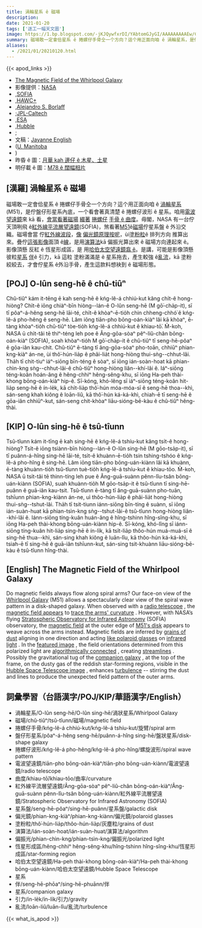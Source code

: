 ```yaml
---
title: 渦輪星系 ê 磁場
description:
date: 2021-01-20
tags: ['逐工一幅天文圖']
image: https://1.bp.blogspot.com/-jKJQywfxrDI/YAbtomGJyGI/AAAAAAAAAEw/C_4G8CXA7BYDAjKM7H029rFkCHzTvm5aACLcBGAsYHQ/s1200/M51Bfield_Sofia_960.jpeg
summary: 磁場敢一定會佮星系 ê 捲螺仔手骨仝一个方向？這个用正面向咱 ê 渦輪星系，是佇盤仔形星系內底，一个看會著真清楚 ê 捲螺仔波形 ê 星系。
aliases:
  - /2021/01/20210120.html
---
```


{{< apod_links >}}

- [The Magnetic Field of the Whirlpool Galaxy](https://apod.nasa.gov/apod/ap210120.html)
- 影像提供：[NASA](https://www.nasa.gov/)
- ,[SOFIA](https://www.nasa.gov/mission_pages/SOFIA/overview/index.html)
- ,[HAWC+](https://www.nasa.gov/ames/image-feature/one-of-a-kind-camera-added-to-sofia)
- ,[Alejandro S. Borlaff](https://borlaff.github.io/)
- ;[JPL-Caltech](https://www.jpl.nasa.gov/)
- ,[ESA](https://www.esa.int/)
- ,[Hubble](https://www.nasa.gov/mission_pages/hubble/story/index.html)
- ;
- 文稿：[Jayanne English](http://www2.physics.umanitoba.ca/u/english/)
- ([U. Manitoba](https://sci.umanitoba.ca/physics-astronomy/)
- )
- 昨昏 ê 圖：[月華 kah 邊仔 ê 木星、土星](https://apod-taigi.blogspot.com/2021/01/20210119.html)
- 明仔載 ê 圖：[M78 ê 闊幅相片](https://apod-taigi.blogspot.com/2021/01/20210121.html)

## [漢羅] 渦輪星系 ê 磁場

磁場敢一定會佮星系 ê 捲螺仔手骨仝一个方向？這个用正面向咱 ê [渦輪星系](https://apod.nasa.gov/apod/ap190506.html)(M51)，是佇盤仔形星系內底，一个看會著真清楚 ê 捲螺仔波形 ê 星系。咱用[電波望遠鏡](https://en.wikipedia.org/wiki/Radio_telescope)來 kā 看，[會當看著磁場](https://apod.nasa.gov/apod/ap191216.html) [綴著](https://www.mpifr-bonn.mpg.de/research/fundamental/cosmag) [捲螺仔](https://www.mpifr-bonn.mpg.de/research/fundamental/cosmag) [手骨 ê 曲度](https://www.mpifr-bonn.mpg.de/research/fundamental/cosmag)。毋閣，NASA 有一台佇天頂咧飛 ê[紅外線平流層望遠鏡](https://www.nasa.gov/mission_pages/SOFIA/overview/index.html)(SOFIA)，煞看著[M51](https://youtu.be/yiv6a8BVzPE)ê[磁場](https://www.universetoday.com/76515/magnetic-field/)佇星系盤 ê 外沿交織。磁場會當 佇[紅外線波段](https://science.nasa.gov/ems/07_infraredwaves)，[像](https://www.baumer.com/ch/en/service-support/technology-highlights/polarization/a/Polarization) [偏光鏡原理按呢](https://www.baumer.com/ch/en/service-support/technology-highlights/polarization/a/Polarization)，ùi[塗粉粒](https://astronomy.swin.edu.au/cosmos/D/Dust+Grain)ê 排列方向 推算出來。疊佇[這張影像](https://www.nasa.gov/feature/magnetic-chaos-hidden-within-the-whirlpool-galaxy)面頂 ê[線](https://youtu.be/6UlsArvbTeo)，是用[演算法](https://en.wikipedia.org/wiki/Line_integral_convolution)kā 偏振光算出來 ê 磁場方向連起來 ê。影像頂懸 反紅 ê 恆星形成區，是 用[哈伯太空望遠鏡翕 ê](https://hubblesite.org/contents/media/images/2005/12/1677-Image.html)。是講，可能是影像頂懸彼粒[星系](https://en.wikipedia.org/wiki/NGC_5195) [伴](https://en.wikipedia.org/wiki/NGC_5195)ê 引力，kā 這粒 塗粉滿滿是 ê 星系拖去，產生較強 ê[亂流](https://youtu.be/5zI9sG3pjVU)，kā 塗粉絞絞去，才會佇星系 ê外沿手骨，產生這款料想袂到 ê 磁場形態。

## [POJ] O-lûn seng-hē ê chû-tiûⁿ

Chû-tiûⁿ kám it-tēng ē kah seng-hē ê kńg-lê-á chhiú-kut kâng chi̍t-ê hong-hiòng? Chi̍t-ê iōng chiàⁿ-bīn hiòng--lán-ê O-lûn seng-hē (M gō͘-cha̍p-it), sī tī pôaⁿ-á-hêng seng-hē lāi-té, chi̍t-ê khòaⁿ-ē-tio̍h chin chheng-chhó͘ ê kńg-lê-á pho-hêng ê seng-hē. Lâm iōng tiān-pho bōng-oán-kiàⁿ lâi kā khòaⁿ, ē-tàng khòaⁿ-tio̍h chû-tiûⁿ tòe-tio̍h kńg-lê-á chhiú-kut ê khiau-tō͘. M̄-koh, NASA ū chi̍t-tâi tē thiⁿ-téng leh poe ê Âng-gōa-sòaⁿ pêⁿ-liû-chân bōng-oán-kiàⁿ (SOFIA), soah khòaⁿ-tio̍h M gō͘-cha̍p-it ê chû-tiûⁿ tī seng-hē-pôaⁿ ê gōa-iân kau-chit. Chû-tiûⁿ ē-tàng tī âng-gōa-sòaⁿ pho-toān, chhiūⁿ phian-kng-kiàⁿ án-ne, ùi thô͘-hún-lia̍p ê phâi-lia̍t hong-hiòng thui-sǹg--chhut-lâi. Tha̍h tī chit-tiuⁿ iáⁿ-siōng bīn-téng ê sòaⁿ, sī iōng ián-soàn-hoat kā phian-chìn-kng sǹg--chhut-lâi-ê chû-tiûⁿ hong-hiòng liân--khí-lâi ê. Iáⁿ-siōng téng-koân hoán-âng ê hêng-chhiⁿ hêng-sêng-khu, sī iōng Ha-peh thài-khong bōng-oán-kiàⁿ hip-ê. Sī-kóng, khó-lêng sī iáⁿ-siōng téng-koân hit-lia̍p seng-hē ê ín-le̍k, kā chi̍t-lia̍p thô͘-hún móa-móa-sī ê seng-hē thoa--khì, sán-seng khah kiông ê loān-liû, kā thô͘-hún ká-ká-khì, chiah-ē tī seng-hē ê gōa-iân chhiūⁿ-kut, sán-seng chit-khòaⁿ liāu-sióng-bē-kàu ê chû-tiûⁿ hêng-thài.

## [KIP] O-lûn sing-hē ê tsû-tîunn

Tsû-tîunn kám it-tīng ē kah sing-hē ê kńg-lê-á tshíu-kut kâng tsi̍t-ê hong-hiòng? Tsi̍t-ê iōng tsiànn-bīn hiòng--lán-ê O-lûn sing-hē (M gōo-tsa̍p-it), sī tī puânn-á-hîng sing-hē lāi-té, tsi̍t-ê khuànn-ē-tio̍h tsin tshing-tshóo ê kńg-lê-á pho-hîng ê sing-hē. Lâm iōng tiān-pho bōng-uán-kiànn lâi kā khuànn, ē-tàng khuànn-tio̍h tsû-tîunn tuè-tio̍h kńg-lê-á tshíu-kut ê khiau-tōo. M̄-koh, NASA ū tsi̍t-tâi tē thinn-tíng leh pue ê Âng-guā-suànn pênn-lîu-tsân bōng-uán-kiànn (SOFIA), suah khuànn-tio̍h M gōo-tsa̍p-it ê tsû-tîunn tī sing-hē-puânn ê guā-iân kau-tsit. Tsû-tîunn ē-tàng tī âng-guā-suànn pho-tuān, tshīunn phian-kng-kiànn án-ne, uì thôo-hún-lia̍p ê phâi-lia̍t hong-hiòng thui-sǹg--tshut-lâi. Tha̍h tī tsit-tiunn iánn-siōng bīn-tíng ê suànn, sī iōng ián-suàn-huat kā phian-tsìn-kng sǹg--tshut-lâi-ê tsû-tîunn hong-hiòng liân--khí-lâi ê. Iánn-siōng tíng-kuân huán-âng ê hîng-tshinn hîng-sîng-khu, sī iōng Ha-peh thài-khong bōng-uán-kiànn hip-ê. Sī-kóng, khó-lîng sī iánn-siōng tíng-kuân hit-lia̍p sing-hē ê ín-li̍k, kā tsi̍t-lia̍p thôo-hún muá-muá-sī ê sing-hē thua--khì, sán-sing khah kiông ê luān-lîu, kā thôo-hún ká-ká-khì, tsiah-ē tī sing-hē ê guā-iân tshīunn-kut, sán-sing tsit-khuànn liāu-sióng-bē-kàu ê tsû-tîunn hîng-thài.

## [English] The Magnetic Field of the Whirlpool Galaxy 

Do magnetic fields always flow along spiral arms? Our face-on view of the [Whirlpool Galaxy](https://apod.nasa.gov/apod/ap190506.html) (M51) allows a spectacularly clear view of the spiral wave pattern in a disk-shaped galaxy. When observed with a [radio telescope](https://en.wikipedia.org/wiki/Radio_telescope) , the [magnetic field appears](https://apod.nasa.gov/apod/ap191216.html) to [trace the arms' curvature](https://www.mpifr-bonn.mpg.de/research/fundamental/cosmag) . However, with NASA’s flying [Stratospheric Observatory for Infrared Astronomy](https://www.nasa.gov/mission_pages/SOFIA/overview/index.html) (SOFIA) observatory, the [magnetic field](https://www.universetoday.com/76515/magnetic-field/) at the outer edge of [M51's disk](https://youtu.be/yiv6a8BVzPE) appears to weave across the arms instead. Magnetic fields are inferred by [grains of dust](https://astronomy.swin.edu.au/cosmos/D/Dust+Grain) aligning in one direction and acting [like polaroid glasses](https://www.baumer.com/ch/en/service-support/technology-highlights/polarization/a/Polarization) on [infrared light](https://science.nasa.gov/ems/07_infraredwaves) . In the [featured image](https://www.nasa.gov/feature/magnetic-chaos-hidden-within-the-whirlpool-galaxy) , the field orientations determined from this polarized light are [algorithmically connected](https://en.wikipedia.org/wiki/Line_integral_convolution) , creating [streamlines](https://youtu.be/6UlsArvbTeo) . Possibly the gravitational tug of the [companion galaxy](https://en.wikipedia.org/wiki/NGC_5195) , at the top of the frame, on the dusty gas of the reddish star-forming regions, visible in the [Hubble Space Telescope image](https://hubblesite.org/contents/media/images/2005/12/1677-Image.html) , enhances [turbulence](https://youtu.be/5zI9sG3pjVU) -- stirring the dust and lines to produce the unexpected field pattern of the outer arms.

## 詞彙學習（台語漢字/POJ/KIP/華語漢字/English）

- 渦輪星系/O-lûn seng-hē/O-lûn sing-hē/渦狀星系/Whirlpool Galaxy
- 磁場/chû-tiûⁿ/tsû-tîunn/磁場/magnetic field
- 捲螺仔手骨/kńg-lê-á chhiú-kut/kńg-lê-á tshíu-kut/旋臂/spiral arm
- 盤仔形星系/pôaⁿ-á-hêng seng-hē/puânn-á-hîng sing-hē/盤狀星系/disk-shape galaxy
- 捲螺仔波形/kńg-lê-á pho-hêng/kńg-lê-á pho-hîng/螺旋波形/spiral wave pattern
- 電波望遠鏡/tiān-pho bōng-oán-kiàⁿ/tiān-pho bōng-uán-kiànn/電波望遠鏡/radio telescope
- 曲度/khiau-tō͘/khiau-tōo/曲率/curvature
- 紅外線平流層望遠鏡/Âng-gōa-sòaⁿ pêⁿ-liû-chân bōng-oán-kiàⁿ/Âng-guā-suànn pênn-lîu-tsân bōng-uán-kiànn/紅外線平流層望遠鏡/Stratospheric Observatory for Infrared Astronomy (SOFIA)
- 星系盤/seng-hē-pôaⁿ/sing-hē-puânn/星系盤/galactic disk
- 偏光鏡/phian-kng-kiàⁿ/phian-kng-kiànn/偏光鏡/polaroid glasses
- 塗粉粒/thô͘-hún-lia̍p/thôo-hún-lia̍p/灰塵粒/grains of dust
- 演算法/ián-soàn-hoat/ián-suàn-huat/演算法/algorithm
- 偏振光/phian-chìn-kng/phian-tsìn-kng/偏振光/polarized light
- 恆星形成區/hêng-chhiⁿ hêng-sêng-khu/hîng-tshinn hîng-sîng-khu/恆星形成區/star-forming region
- 哈伯太空望遠鏡/Ha-peh thài-khong bōng-oán-kiàⁿ/Ha-peh thài-khong bōng-uán-kiànn/哈伯太空望遠鏡/Hubble Space Telescope
- 星系
- 伴/seng-hē-phōaⁿ/sing-hē-phuānn/伴
- 星系/companion galaxy
- 引力/ín-le̍k/ín-li̍k/引力/gravity
- 亂流/loān-liû/luān-lîu/亂流/turbulence

{{< what_is_apod >}}
